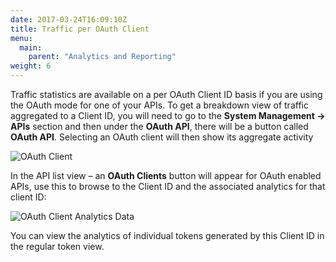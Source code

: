```yaml
---
date: 2017-03-24T16:09:10Z
title: Traffic per OAuth Client
menu:
  main:
    parent: "Analytics and Reporting"
weight: 6 
---
```


Traffic statistics are available on a per OAuth Client ID basis if you are using the OAuth mode for one of your APIs. To get a breakdown view of traffic aggregated to a Client ID, you will need to go to the **System Management -> APIs** section and then under the **OAuth API**, there will be a button called **OAuth API**. Selecting an OAuth client will then show its aggregate activity

![OAuth Client](/docs/img/dashboard/system-management/oauthClientNav.png)


In the API list view – an **OAuth Clients** button will appear for OAuth enabled APIs, use this to browse to the Client ID and the associated analytics for that client ID:

![OAuth Client Analytics Data](/docs/img/dashboard/system-management/oauthClientAnalytics.png)

You can view the analytics of individual tokens generated by this Client ID in the regular token view.
